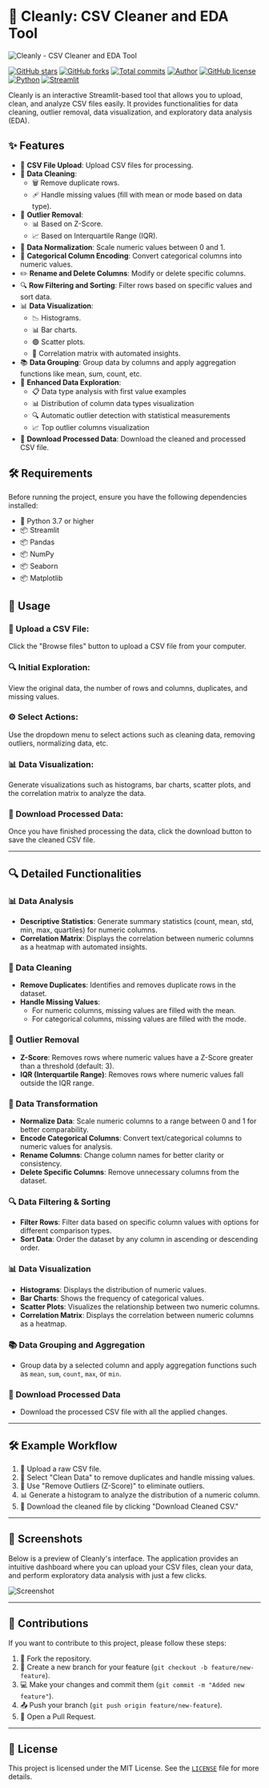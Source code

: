 # 🧹 Cleanly: CSV Cleaner and EDA Tool

![Cleanly - CSV Cleaner and EDA Tool](./images/portada.png)

[![GitHub stars](https://img.shields.io/github/stars/Jotis86/Cleanly)](https://github.com/Jotis86/Cleanly/stargazers)
[![GitHub forks](https://img.shields.io/github/forks/Jotis86/Cleanly)](https://github.com/Jotis86/Cleanly/network/members)
[![Total commits](https://img.shields.io/github/commit-activity/t/Jotis86/Cleanly?label=commits)](https://github.com/Jotis86/Cleanly/commits/main)
[![Author](https://img.shields.io/badge/Author-Jotis86-blue)](https://github.com/Jotis86)
[![GitHub license](https://img.shields.io/github/license/Jotis86/Cleanly)](https://github.com/Jotis86/Cleanly/blob/master/LICENSE)
[![Python](https://img.shields.io/badge/Python-3.7+-blue?logo=python&logoColor=white)](https://www.python.org/)
[![Streamlit](https://img.shields.io/badge/Streamlit-FF4B4B?logo=streamlit&logoColor=white)](https://streamlit.io/)


Cleanly is an interactive Streamlit-based tool that allows you to upload, clean, and analyze CSV files easily. It provides functionalities for data cleaning, outlier removal, data visualization, and exploratory data analysis (EDA).

## ✨ Features

- 📂 **CSV File Upload**: Upload CSV files for processing.
- 🧹 **Data Cleaning**:
  - 🗑️ Remove duplicate rows.
  - 🩹 Handle missing values (fill with mean or mode based on data type).
- 🚫 **Outlier Removal**:
  - 📊 Based on Z-Score.
  - 📈 Based on Interquartile Range (IQR).
- 📏 **Data Normalization**: Scale numeric values between 0 and 1.
- 🔢 **Categorical Column Encoding**: Convert categorical columns into numeric values.
- ✏️ **Rename and Delete Columns**: Modify or delete specific columns.
- 🔍 **Row Filtering and Sorting**: Filter rows based on specific values and sort data.
- 📊 **Data Visualization**:
  - 📉 Histograms.
  - 📊 Bar charts.
  - 🟢 Scatter plots.
  - 🔗 Correlation matrix with automated insights.
- 📚 **Data Grouping**: Group data by columns and apply aggregation functions like mean, sum, count, etc.
- 🔎 **Enhanced Data Exploration**:
  - 📋 Data type analysis with first value examples
  - 📊 Distribution of column data types visualization
  - 🔍 Automatic outlier detection with statistical measurements
  - 📈 Top outlier columns visualization
- 💾 **Download Processed Data**: Download the cleaned and processed CSV file.

## 🛠️ Requirements

Before running the project, ensure you have the following dependencies installed:

- 🐍 Python 3.7 or higher
- 📦 Streamlit
- 📦 Pandas
- 📦 NumPy
- 📦 Seaborn
- 📦 Matplotlib


## 📝 Usage

### 📂 Upload a CSV File:
Click the "Browse files" button to upload a CSV file from your computer.

### 🔍 Initial Exploration:
View the original data, the number of rows and columns, duplicates, and missing values.

### ⚙️ Select Actions:
Use the dropdown menu to select actions such as cleaning data, removing outliers, normalizing data, etc.

### 📊 Data Visualization:
Generate visualizations such as histograms, bar charts, scatter plots, and the correlation matrix to analyze the data.

### 💾 Download Processed Data:
Once you have finished processing the data, click the download button to save the cleaned CSV file.

---

## 🔍 Detailed Functionalities

### 📊 Data Analysis
- **Descriptive Statistics**: Generate summary statistics (count, mean, std, min, max, quartiles) for numeric columns.
- **Correlation Matrix**: Displays the correlation between numeric columns as a heatmap with automated insights.

### 🧹 Data Cleaning
- **Remove Duplicates**: Identifies and removes duplicate rows in the dataset.
- **Handle Missing Values**:
  - For numeric columns, missing values are filled with the mean.
  - For categorical columns, missing values are filled with the mode.

### 🚫 Outlier Removal
- **Z-Score**: Removes rows where numeric values have a Z-Score greater than a threshold (default: 3).
- **IQR (Interquartile Range)**: Removes rows where numeric values fall outside the IQR range.

### 🔄 Data Transformation
- **Normalize Data**: Scale numeric columns to a range between 0 and 1 for better comparability.
- **Encode Categorical Columns**: Convert text/categorical columns to numeric values for analysis.
- **Rename Columns**: Change column names for better clarity or consistency.
- **Delete Specific Columns**: Remove unnecessary columns from the dataset.

### 🔍 Data Filtering & Sorting
- **Filter Rows**: Filter data based on specific column values with options for different comparison types.
- **Sort Data**: Order the dataset by any column in ascending or descending order.

### 📊 Data Visualization
- **Histograms**: Displays the distribution of numeric values.
- **Bar Charts**: Shows the frequency of categorical values.
- **Scatter Plots**: Visualizes the relationship between two numeric columns.
- **Correlation Matrix**: Displays the correlation between numeric columns as a heatmap.

### 📚 Data Grouping and Aggregation
- Group data by a selected column and apply aggregation functions such as `mean`, `sum`, `count`, `max`, or `min`.

### 💾 Download Processed Data
- Download the processed CSV file with all the applied changes.

---

## 🛠️ Example Workflow

1. 📂 Upload a raw CSV file.
2. 🧹 Select "Clean Data" to remove duplicates and handle missing values.
3. 🚫 Use "Remove Outliers (Z-Score)" to eliminate outliers.
4. 📊 Generate a histogram to analyze the distribution of a numeric column.
5. 💾 Download the cleaned file by clicking "Download Cleaned CSV."

---

## 📸 Screenshots

Below is a preview of Cleanly's interface. The application provides an intuitive dashboard where you can upload your CSV files, clean your data, and perform exploratory data analysis with just a few clicks.

![Screenshot](./images/captura.png)

---

## 🤝 Contributions

If you want to contribute to this project, please follow these steps:

1. 🍴 Fork the repository.
2. 🌿 Create a new branch for your feature (`git checkout -b feature/new-feature`).
3. 💻 Make your changes and commit them (`git commit -m "Added new feature"`).
4. 📤 Push your branch (`git push origin feature/new-feature`).
5. 🔁 Open a Pull Request.

---

## 📜 License

This project is licensed under the MIT License. See the [`LICENSE`](./LICENSE) file for more details.